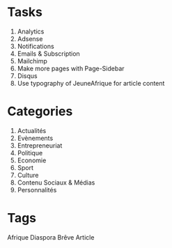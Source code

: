 # Tasks
1. Analytics
2. Adsense
3. Notifications
4. Emails & Subscription
5. Mailchimp
6. Make more pages with Page-Sidebar
7. Disqus
8. Use typography of JeuneAfrique for article content

# Categories
1. Actualités
2. Evènements
3. Entrepreneuriat
4. Politique
5. Economie
6. Sport
7. Culture
8. Contenu Sociaux & Médias
9. Personnalités

# Tags
Afrique
Diaspora
Brêve
Article